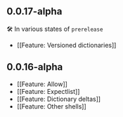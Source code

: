 ## 0.0.17-alpha
🛠️ In various states of `prerelease`

* [[Feature: Versioned dictionaries]]

## 0.0.16-alpha
* [[Feature: Allow]]
* [[Feature: Expectlist]]
* [[Feature: Dictionary deltas]]
* [[Feature: Other shells]]
